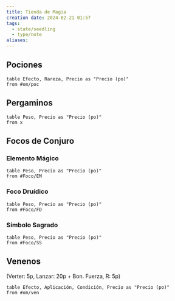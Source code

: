 ```yaml
---
title: Tienda de Magia
creation date: 2024-02-21 01:57
tags:
  - state/seedling
  - type/note
aliases:
---
```


## Pociones

```dataview
table Efecto, Rareza, Precio as "Precio (po)"
from #om/poc 
```

## Pergaminos

```dataview
table Peso, Precio as "Precio (po)"
from x
```


## Focos de Conjuro

### Elemento Mágico

```dataview
table Peso, Precio as "Precio (po)"
from #Foco/EM
```

### Foco Druídico

```dataview
table Peso, Precio as "Precio (po)"
from #Foco/FD 
```


### Símbolo Sagrado

```dataview
table Peso, Precio as "Precio (po)"
from #Foco/SS 
```




## Venenos

(Verter: 5p, Lanzar: 20p + Bon. Fuerza, R: 5p)

```dataview
table Efecto, Aplicación, Condición, Precio as "Precio (po)"
from #om/ven 
```






